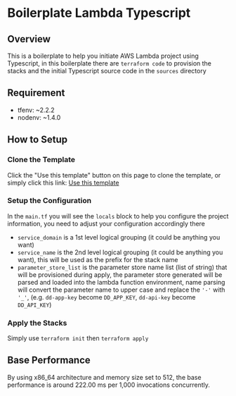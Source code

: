 # Boilerplate Lambda Typescript

## Overview
This is a boilerplate to help you initiate AWS Lambda project using Typescript, in this boilerplate there are `terraform code` to provision the stacks and the initial Typescript source code in the `sources` directory

## Requirement
- tfenv: ~2.2.2
- nodenv: ~1.4.0

## How to Setup

### Clone the Template
Click the "Use this template" button on this page to clone the template, or simply click this link:
[Use this template](https://github.com/aashari/boilerplate-lambda-typescript/generate)

### Setup the Configuration
In the `main.tf` you will see the `locals` block to help you configure the project information, you need to adjust your configuration accordingly there
- `service_domain` is a 1st level logical grouping (it could be anything you want)
- `service_name` is the 2nd level logical grouping (it could be anything you want), this will be used as the prefix for the stack name
- `parameter_store_list` is the parameter store name list (list of string) that will be provisioned during apply, the parameter store generated will be parsed and loaded into the lambda function environment, name parsing will convert the parameter name to upper case and replace the `'-'` with `'_'`, (e.g. `dd-app-key` become `DD_APP_KEY`, `dd-api-key` become `DD_API_KEY`)

### Apply the Stacks
Simply use `terraform init` then `terraform apply`

## Base Performance
By using x86_64 architecture and memory size set to 512, the base performance is around 222.00 ms per 1,000 invocations concurrently.

